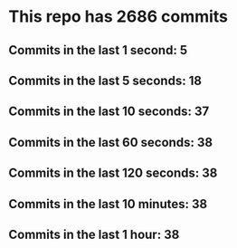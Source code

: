 # This repo has 2686 commits

## Commits in the last 1 second: 5
## Commits in the last 5 seconds: 18
## Commits in the last 10 seconds: 37
## Commits in the last 60 seconds: 38
## Commits in the last 120 seconds: 38
## Commits in the last 10 minutes: 38
## Commits in the last 1 hour: 38
